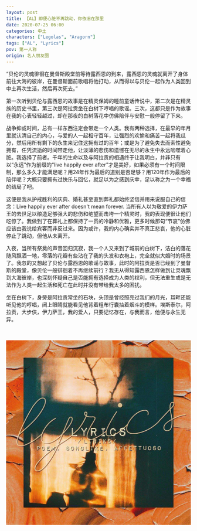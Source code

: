```yaml
---
layout: post
title: 【AL】即便心脏不再跳动，你依旧在那里
date: 2020-07-25 06:00
categories: 中土
characters: ["Legolas", "Aragorn"]
tags: ["AL", "Lyrics"]
pov: 第一人称
origin: 名人朋友圈
---
```


“贝伦的灵魂徘徊在曼督斯殿堂前等待露西恩的到来，露西恩的灵魂就离开了身体前往大海的彼岸，在曼督斯面前歌唱将他打动，从而得以与贝伦一起作为人类回到中土再次生活，然后再次死去。”

第一次听到贝伦与露西恩的故事是在精灵保姆的睡前童话传说中，第二次是在精灵族的历史书里，第三次是阿拉贡坐在白树下哼唱的歌谣。三次，这都只是作为故事在我的心表轻轻越过，却在那夜的白树落花中仿佛陪伴与安慰一般停留了下来。

战争抑或时间，总有一样东西注定会带走一个人类。我有两种选择，在最早的年月里就认清自己的内心，与爱的人一起相守百年，让强烈的欢愉和痛苦一起将我瓜分，然后用所有剩下的永生来记住这拥有过的百年；或是为了避免失去而索性避免拥有，任凭流逝的时间带走他，让淡薄的悲伤和遗憾在无尽的永生中永远啮噬着心脏。我选择了前者。千年的生命以及与阿拉贡的相遇终于让我明白，并非只有以“永远”作为前缀的“live happily ever after”才是美好，如果必须有一个时间限制，那么多久才能满足呢？用24年作为最后的道别是否足够？用120年作为最后的陪伴呢？大概只要拥有过快乐与回忆，就足以为之感到庆幸，足以称之为一个幸福的结局了吧。

这便是我从护戒胜利的庆典、婚礼甚至直到葬礼都始终坚信并用来说服自己的信念：Live happily ever after doesn't mean forever. 当所有人以为敬爱的伊力萨王的去世足以酿造足够强大的悲伤和绝望而击垮一个精灵时，我的表现便很让他们吃惊了。我做到了在葬礼上都保持了一贯的冷静和优雅，更多时候那句“节哀”仿佛应该由我说给宾客而非反过来。因为或许，我的内心确实并不真正悲哀，他的心脏停止了跳动，但他从未离开。

入夜，当所有祭奠的声音回归沉寂，我一个人又来到了城前的白树下，洁白的落花随风飘洒一地，零落的花瓣有些沾在了我的头发和衣袍上，完全就似大婚时的场景了。我忽的又想起了贝伦与露西恩的歌谣与故事，此时的阿拉贡是否已经到了曼督斯的殿堂，像贝伦一般徘徊着不再继续前行？我无从得知露西恩怎样做到让灵魂飘到大海彼岸，也深刻怀疑自己是否能拥有选择成为人类的权利，但无法重生或是无法作为人类一起生活和死亡在此时并没有带给我太多的困扰。

坐在白树下，身旁是阿拉贡常坐的石块，头顶是曾经照亮过我们的月光，耳畔还能听见他的哼唱，闭上眼睛就能看见他背着粗布行囊抽着烟斗的模样。埃斯泰尔，阿拉贡，大步侠，伊力萨王，我的爱人，只要记忆存在，与我而言，他便与永生无异。

<br><br>
![](https://github.com/junesirius/junesirius.github.io/blob/master/assets/images/mrpyq/2020-07-25-Lyrics.jpg)